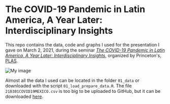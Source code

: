 # The COVID-19 Pandemic in Latin America, A Year Later: Interdisciplinary Insights

This repo contains the data, code and graphs I used for the presentation I gave on March 2, 2021, during the seminar [_The COVID-19 Pandemic in Latin America, A Year Later: Interdisciplinary Insights_](https://plas.princeton.edu/sites/g/files/toruqf481/files/2021-02/3.2COVID-19inLatinAmerica.pdf), organized by Princeton's, [PLAS](https://plas.princeton.edu/).

![My image](https://github.com/segasi/bi_covid19/blob/master/03_graficas/03_graficas_analisis_mexico/graficas_2020_04_05/05_evolucion_casos_confirmados_por_edo_2020_04_05.png)

Almost all the data I used can be located in the folder `01_data` or downloaded with the script `01_load_prepare_data.R`. The file `210301COVID19MEXICO.csv` is too big to be uploaded to GitHub, but it can be downloaded [here](https://drive.google.com/file/d/1XyioTZumpNV73o9MFy70N4kUsMPJ3s8Q/view?usp=sharing).   
